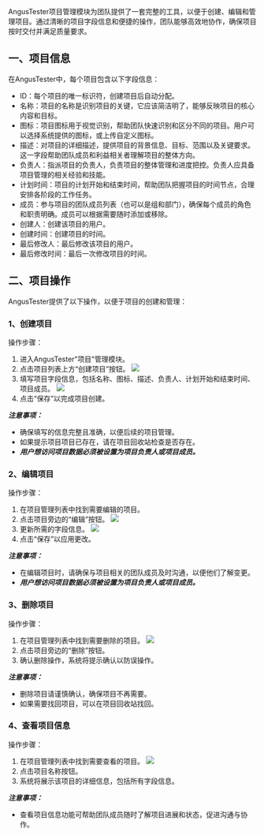 [//]: # (项目管理)

[//]: # (=====)

AngusTester项目管理模块为团队提供了一套完整的工具，以便于创建、编辑和管理项目。通过清晰的项目字段信息和便捷的操作，团队能够高效地协作，确保项目按时交付并满足质量要求。

## 一、项目信息

在AngusTester中，每个项目包含以下字段信息：

- ID：每个项目的唯一标识符，创建项目后自动分配。
- 名称：项目的名称是识别项目的关键，它应该简洁明了，能够反映项目的核心内容和目标。
- 图标：项目图标用于视觉识别，帮助团队快速识别和区分不同的项目。用户可以选择系统提供的图标，或上传自定义图标。
- 描述：对项目的详细描述，提供项目的背景信息、目标、范围以及关键要求。这一字段帮助团队成员和利益相关者理解项目的整体方向。
- 负责人：指派项目的负责人，负责项目的整体管理和进度把控。负责人应具备项目管理的相关经验和技能。
- 计划时间：项目的计划开始和结束时间，帮助团队把握项目的时间节点，合理安排各阶段的工作任务。
- 成员：参与项目的团队成员列表（也可以是组和部门），确保每个成员的角色和职责明确。成员可以根据需要随时添加或移除。
- 创建人：创建该项目的用户。
- 创建时间：创建项目的时间。
- 最后修改人：最后修改该项目的用户。
- 最后修改时间：最后一次修改项目的时间。

## 二、项目操作

AngusTester提供了以下操作，以便于项目的创建和管理：

### 1、创建项目

操作步骤：

1. 进入AngusTester"项目"管理模块。
2. 点击项目列表上方“创建项目”按钮。
   ![](https://bj-c1-prod-files.xcan.cloud/storage/pubapi/v1/file/project-add.png?fid=251751339858591790&fpt=v572M4WLMyP6ZuBfWQInhAOvY10zk7y7FPmisRjd)
3. 填写项目字段信息，包括名称、图标、描述、负责人、计划开始和结束时间、项目成员。
   ![](https://bj-c1-prod-files.xcan.cloud/storage/pubapi/v1/file/project-add-view.png?fid=251751339858592130&fpt=QJhk2WojfcW9dgIFWsKSuwqWzCbWK6z8UTyTbHzG)
4. 点击“保存”以完成项目创建。

***注意事项：***

- 确保填写的信息完整且准确，以便后续的项目管理。
- 如果提示项目项目已存在，请在项目回收站检查是否存在。
- ***用户想访问项目数据必须被设置为项目负责人或项目成员。***

### 2、编辑项目

操作步骤：

1. 在项目管理列表中找到需要编辑的项目。
2. 点击项目旁边的“编辑”按钮。
  ![](https://bj-c1-prod-files.xcan.cloud/storage/pubapi/v1/file/project-edit.png?fid=251751339858591784&fpt=BWqcLmdc8CwK7wqtGe7r21JDNJ5oRBYBttHhJKXw)
3. 更新所需的字段信息。
  ![](https://bj-c1-prod-files.xcan.cloud/storage/pubapi/v1/file/project-edit-view.png?fid=251751339858591786&fpt=KXD5j2RtX56dSEtTnL8XyvsnMSlVC3GngEGigz5w)
4. 点击“保存”以应用更改。

***注意事项：***

- 在编辑项目时，请确保与项目相关的团队成员及时沟通，以便他们了解变更。
- ***用户想访问项目数据必须被设置为项目负责人或项目成员。***

### 3、删除项目

操作步骤：

1. 在项目管理列表中找到需要删除的项目。
  ![](https://bj-c1-prod-files.xcan.cloud/storage/pubapi/v1/file/project-delete.png?fid=251751339858591788&fpt=h7ssE5JIlxTuDzX1zZNU5uYWErv4a17PMi7zuDgf)
2. 点击项目旁边的“删除”按钮。
3. 确认删除操作，系统将提示确认以防误操作。

***注意事项：***

- 删除项目请谨慎确认，确保项目不再需要。
- 如果需要找回项目，可以在项目回收站找回。

### 4、查看项目信息

操作步骤：

1. 在项目管理列表中找到需要查看的项目。
  ![](https://bj-c1-prod-files.xcan.cloud/storage/pubapi/v1/file/project-view.png?fid=251751339858591782&fpt=hETdNF0xBU5E2oSjSmUCWBYZeupf2hk5GdhMJPgH)
2. 点击项目名称按钮。
3. 系统将展示该项目的详细信息，包括所有字段信息。

***注意事项：***

- 查看项目信息功能可帮助团队成员随时了解项目进展和状态，促进沟通与协作。
